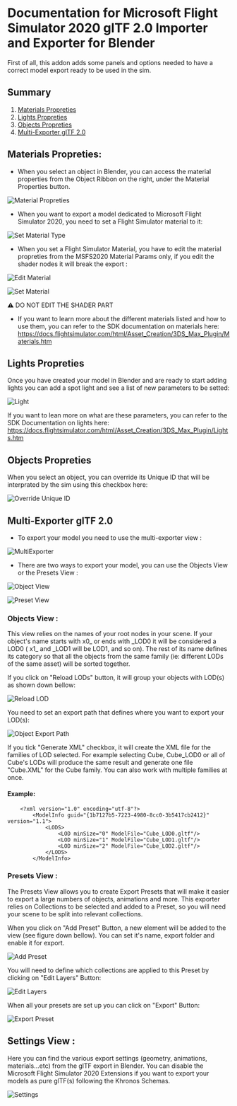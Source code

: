 <!-- [![MSFS](../misc/Logos/msfs_logo.png)](https://www.flightsimulator.com/)[![ASOBO](../misc/Logos/asobo_logo.png)](https://www.asobostudio.com/) <img src="../misc/Logos/glTF_logo.png" width="180" height="90"> -->

# Documentation for Microsoft Flight Simulator 2020 glTF 2.0 Importer and Exporter for Blender

First of all, this addon adds some panels and options needed to have a correct model export ready to be used in the sim.

## Summary
1. [Materials Propreties](#Materials-Propreties)  
2. [Lights Propreties](#lights-propreties)
3. [Objects Propreties](#objects-propreties)
4. [Multi-Exporter glTF 2.0](#multi-exporter-gltf-20)


## Materials Propreties:
- When you select an object in Blender, you can access the material properties from the Object Ribbon on the right, under the Material Properties button. 

![Material Propreties](../misc/Materials/Material_Propreties.png)
- When you want to export a model dedicated to Microsoft Flight Simulator 2020, you need to set a Flight Simulator material to it:  

![Set Material Type](../misc/Materials/Set_Material_Type.png)

- When you set a Flight Simulator Material, you have to edit the material propreties from the MSFS2020 Material Params only, if you edit the shader nodes it will break the export :

![Edit Material](../misc/Materials/Edit_Material.png)

![Set Material](../misc/Materials/Set_Material.png)

:warning: DO NOT EDIT THE SHADER PART

- If you want to learn more about the different materials listed and how to use them, you can refer to the SDK documentation on materials here: https://docs.flightsimulator.com/html/Asset_Creation/3DS_Max_Plugin/Materials.htm

## Lights Propreties

Once you have created your model in Blender and are ready to start adding lights you can add a spot light and see a list of new parameters to be setted:

![Light](../misc/MultiExporter/Lights.png)

If you want to lean more on what are these parameters, you can refer to the SDK Documentation on lights here: https://docs.flightsimulator.com/html/Asset_Creation/3DS_Max_Plugin/Lights.htm

## Objects Propreties
When you select an object, you can override its Unique ID that will be interprated by the sim using this checkbox here:

![Override Unique ID](../misc/MultiExporter/Override_Unique_ID.png)

## Multi-Exporter glTF 2.0
- To export your model you need to use the multi-exporter view :

![MultiExporter](../misc/MultiExporter/MultiExporter.png)

- There are two ways to export your model, you can use the Objects View or the Presets View :

![Object View](../misc/MultiExporter/Object_View.png)

![Preset View](../misc/MultiExporter/Preset_View.png)

### Objects View :

This view relies on the names of your root nodes in your scene. If your object's name starts with x0_ or ends with \_LOD0 it will be considered a LOD0 ( x1_ and _LOD1 will be LOD1, and so on). The rest of its name defines its category so that all the objects from the same family (ie: different LODs of the same asset) will be sorted together.

If you click on "Reload LODs" button, it will group your objects with LOD(s) as shown down bellow:

![Reload LOD](../misc/MultiExporter/Object_ReloadLOD.png)

You need to set an export path that defines where you want to export your LOD(s):

![Object Export Path](../misc/MultiExporter/Object_ExportPath.png)

If you tick "Generate XML" checkbox, it will create the XML file for the families of LOD selected. For example selecting Cube, Cube_LOD0 or all of Cube's LODs will produce the same result and generate one file "Cube.XML" for the Cube family. You can also work with multiple families at once.

#### Example:
```
    <?xml version="1.0" encoding="utf-8"?>
        <ModelInfo guid="{1b7127b5-7223-4980-8cc0-3b5417cb2412}" version="1.1">
            <LODS>
                <LOD minSize="0" ModelFile="Cube_LOD0.gltf"/>
                <LOD minSize="1" ModelFile="Cube_LOD1.gltf"/>
                <LOD minSize="2" ModelFile="Cube_LOD2.gltf"/>
            </LODS>
        </ModelInfo>
```

### Presets View :
The Presets View allows you to create Export Presets that will make it easier to export a large numbers of objects, animations and more. This exporter relies on Collections to be selected and added to a Preset, so you will need your scene to be split into relevant collections.

When you click on "Add Preset" Button, a new element will be added to the view (see figure down bellow). You can set it's name, export folder and enable it for export.

![Add Preset](../misc/MultiExporter/Add_Preset.png)

You will need to define which collections are applied to this Preset by clicking on "Edit Layers" Button:

![Edit Layers](../misc/MultiExporter/Preset_EditLayers.png)

When all your presets are set up you can click on "Export" Button:

![Export Preset](../misc/MultiExporter/Preset_Export.png)

## Settings View :
Here you can find the various export settings (geometry, animations, materials...etc) from the glTF export in Blender. You can disable the Microsoft Flight Simulator 2020 Extensions if you want to export your models as pure glTF(s) following the Khronos Schemas.

![Settings](../misc/MultiExporter/Settings.png)
